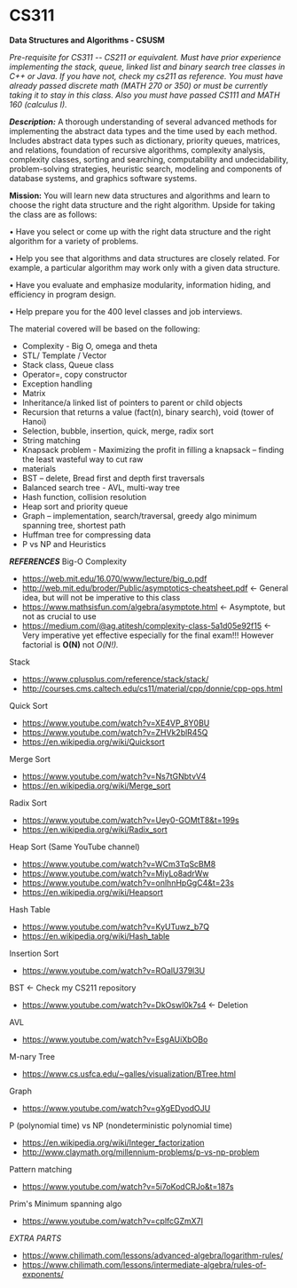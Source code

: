 # CS311
**Data Structures and Algorithms - CSUSM**

*Pre-requisite for CS311 -- CS211 or equivalent. Must have prior experience implementing the stack, queue, linked list and binary search
tree classes in C++ or Java. If you have not, check my cs211 as reference. You must have already passed discrete math (MATH 270 or
350) or must be currently taking it to stay in this class. Also you must have passed CS111 and MATH 160
(calculus I).*

***Description:*** A thorough understanding of several advanced methods for implementing the abstract data types and the time used by each method.  Includes abstract data types such as dictionary, priority queues, matrices, and relations, foundation of recursive algorithms, complexity analysis, complexity classes, sorting and searching, computability and undecidability, problem-solving strategies, heuristic search, modeling and components of database systems, and graphics software systems.  

**Mission:** You will learn new data structures and algorithms and learn to choose the right data structure and the right algorithm. Upside for taking the class are as follows: 

 • Have you select or come up with the right data structure and the right algorithm for a variety of
problems.

 • Help you see that algorithms and data structures are closely related. For example, a particular
algorithm may work only with a given data structure.

 • Have you evaluate and emphasize modularity, information hiding, and efficiency in program design.

 • Help prepare you for the 400 level classes and job interviews.

The material covered will be based on the following:
-  Complexity - Big O, omega and theta
-  STL/ Template / Vector
-  Stack class, Queue class
-  Operator=, copy constructor
-  Exception handling
-  Matrix
-  Inheritance/a linked list of pointers to parent or child objects
-  Recursion that returns a value (fact(n), binary search), void (tower of Hanoi)
-  Selection, bubble, insertion, quick, merge, radix sort
-  String matching
-  Knapsack problem - Maximizing the profit in filling a knapsack – finding the least wasteful way to cut raw
-  materials
-  BST – delete, Bread first and depth first traversals
-  Balanced search tree - AVL, multi-way tree
-  Hash function, collision resolution
-  Heap sort and priority queue
-  Graph – implementation, search/traversal, greedy algo minimum spanning tree, shortest path
-  Huffman tree for compressing data
-  P vs NP and Heuristics

***REFERENCES***
Big-O Complexity
  - https://web.mit.edu/16.070/www/lecture/big_o.pdf
  - http://web.mit.edu/broder/Public/asymptotics-cheatsheet.pdf <- General idea, but will not be imperative to this class
  - https://www.mathsisfun.com/algebra/asymptote.html <- Asymptote, but not as crucial to use
  - https://medium.com/@ag.atitesh/complexity-class-5a1d05e92f15 <- Very imperative yet effective especially for the final exam!!! However factorial is **O(N)** not *O(N!).*

Stack
  - https://www.cplusplus.com/reference/stack/stack/
  - http://courses.cms.caltech.edu/cs11/material/cpp/donnie/cpp-ops.html

Quick Sort
  - https://www.youtube.com/watch?v=XE4VP_8Y0BU
  - https://www.youtube.com/watch?v=ZHVk2blR45Q
  - https://en.wikipedia.org/wiki/Quicksort

Merge Sort
  - https://www.youtube.com/watch?v=Ns7tGNbtvV4
  - https://en.wikipedia.org/wiki/Merge_sort

Radix Sort
  - https://www.youtube.com/watch?v=Uey0-GOMtT8&t=199s
  - https://en.wikipedia.org/wiki/Radix_sort

Heap Sort (Same YouTube channel)
  - https://www.youtube.com/watch?v=WCm3TqScBM8
  - https://www.youtube.com/watch?v=MiyLo8adrWw
  - https://www.youtube.com/watch?v=onlhnHpGgC4&t=23s
  - https://en.wikipedia.org/wiki/Heapsort

Hash Table
  - https://www.youtube.com/watch?v=KyUTuwz_b7Q
  - https://en.wikipedia.org/wiki/Hash_table

Insertion Sort
  - https://www.youtube.com/watch?v=ROalU379l3U

BST <- Check my CS211 repository
  - https://www.youtube.com/watch?v=DkOswl0k7s4 <- Deletion

AVL
  - https://www.youtube.com/watch?v=EsgAUiXbOBo

M-nary Tree
  - https://www.cs.usfca.edu/~galles/visualization/BTree.html

Graph
  - https://www.youtube.com/watch?v=gXgEDyodOJU

P (polynomial time) vs NP (nondeterministic polynomial time)
  - https://en.wikipedia.org/wiki/Integer_factorization
  - http://www.claymath.org/millennium-problems/p-vs-np-problem

Pattern matching
  - https://www.youtube.com/watch?v=5i7oKodCRJo&t=187s

Prim's Minimum spanning algo
  - https://www.youtube.com/watch?v=cplfcGZmX7I

*EXTRA PARTS*
  - https://www.chilimath.com/lessons/advanced-algebra/logarithm-rules/
  - https://www.chilimath.com/lessons/intermediate-algebra/rules-of-exponents/
